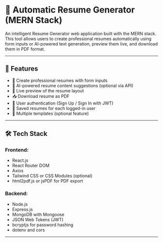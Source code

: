 # 🧠 Automatic Resume Generator (MERN Stack)

An intelligent Resume Generator web application built with the MERN stack. This tool allows users to create professional resumes automatically using form inputs or AI-powered text generation, preview them live, and download them in PDF format.

---

## 🚀 Features

- 📝 Create professional resumes with form inputs
- 🤖 AI-powered resume content suggestions (optional via API)
- 📄 Live preview of the resume layout
- 📥 Download resume as PDF
- 🔐 User authentication (Sign Up / Sign In with JWT)
- 📁 Saved resumes for each logged-in user
- 🎨 Multiple templates (optional feature)

---

## 🛠️ Tech Stack

### Frontend:
- React.js
- React Router DOM
- Axios
- Tailwind CSS or CSS Modules (optional)
- html2pdf.js or jsPDF for PDF export

### Backend:
- Node.js
- Express.js
- MongoDB with Mongoose
- JSON Web Tokens (JWT)
- bcryptjs for password hashing
- dotenv and cors

---
